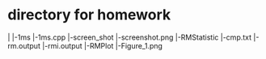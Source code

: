 # directory for homework

|
|-1ms
   |-1ms.cpp
|-screen_shot
   |-screenshot.png
|-RMStatistic
   |-cmp.txt
   |-rm.output
   |-rmi.output
|-RMPlot
   |-Figure_1.png
